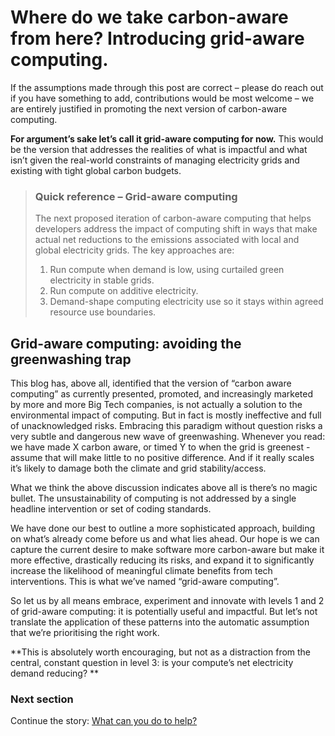 # Where do we take carbon-aware from here? Introducing grid-aware computing.

If the assumptions made through this post are correct – please do reach out if you have something to add, contributions would be most welcome – we are entirely justified in promoting the next version of carbon-aware computing. 

**For argument’s sake let’s call it grid-aware computing for now.** This would be the version that addresses the realities of what is impactful and what isn’t given the real-world constraints of managing electricity grids and existing with tight global carbon budgets.

> ### Quick reference – Grid-aware computing 
> 
> The next proposed iteration of carbon-aware computing that helps developers address the impact of computing shift in ways that make actual net reductions to the emissions associated with local and global electricity grids. 
> The key approaches are:
> 1. Run compute when demand is low, using curtailed green electricity in stable grids.
> 2. Run compute on additive electricity.
> 3. Demand-shape computing electricity use so it stays within agreed resource use boundaries.

## Grid-aware computing: avoiding the greenwashing trap

This blog has, above all, identified that the version of “carbon aware computing” as currently presented, promoted, and increasingly marketed by more and more Big Tech companies, is not actually a solution to the environmental impact of computing. But in fact is mostly ineffective and full of unacknowledged risks. 
Embracing this paradigm without question risks a very subtle and dangerous new wave of greenwashing. Whenever you read: we have made X carbon aware, or timed Y to when the grid is greenest - assume that will make little to no positive difference. And if it really scales it’s likely to damage both the climate and grid stability/access.

What we think the above discussion indicates above all is there’s no magic bullet. The unsustainability of computing is not addressed by a single headline intervention or set of coding standards.

We have done our best to outline a more sophisticated approach, building on what’s already come before us and what lies ahead. Our hope is we can capture the current desire to make software more carbon-aware but make it more effective, drastically reducing its risks, and expand it to significantly increase the likelihood of meaningful climate benefits from tech interventions. This is what we’ve named “grid-aware computing”.

So let us by all means embrace, experiment and innovate with levels 1 and 2 of grid-aware computing: it is potentially useful and impactful. But let’s not translate the application of these patterns into the automatic assumption that we’re prioritising the right work.

**This is absolutely worth encouraging, but not as a distraction from the central, constant question in level 3: is your compute’s net electricity demand reducing? **


### Next section

Continue the story: [What can you do to help?](how-can-you-help.md)
